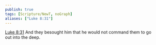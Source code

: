 ```yaml
---
publish: true
tags: [Scripture/NewT, noGraph]
aliases: ["Luke 8:31"]
---
```

[Luke 8:31](https://churchofjesuschrist.org/study/scriptures/nt/luke/8?lang=eng&id=p31#p31) And they besought him that he would not command them to go out into the deep.
